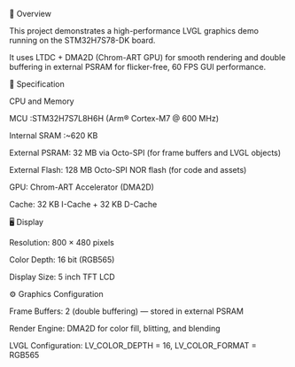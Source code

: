 📘 Overview

This project demonstrates a high-performance LVGL graphics demo running on the STM32H7S78-DK board.

It uses LTDC + DMA2D (Chrom-ART GPU) for smooth rendering and double buffering in external PSRAM for flicker-free, 60 FPS GUI performance.

🧠 Specification

CPU and Memory

MCU	:STM32H7S7L8H6H (Arm® Cortex-M7 @ 600 MHz)

Internal SRAM	:~620 KB

External PSRAM:	32 MB via Octo-SPI (for frame buffers and LVGL objects)

External Flash:	128 MB Octo-SPI NOR flash (for code and assets)

GPU: Chrom-ART Accelerator (DMA2D)

Cache:	32 KB I-Cache + 32 KB D-Cache


🖥️ Display

Resolution:	800 × 480 pixels

Color Depth:	16 bit (RGB565)

Display Size:	5 inch TFT LCD

⚙️ Graphics Configuration

Frame Buffers: 2 (double buffering) — stored in external PSRAM

Render Engine: DMA2D for color fill, blitting, and blending

LVGL Configuration: LV_COLOR_DEPTH = 16, LV_COLOR_FORMAT = RGB565
